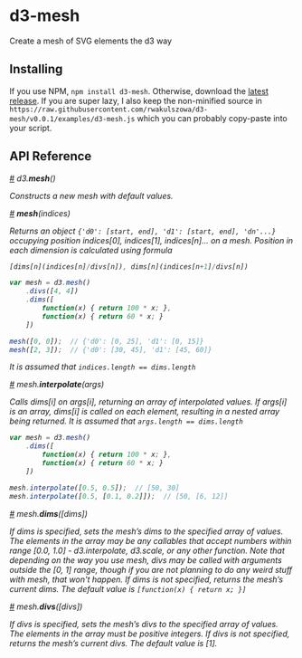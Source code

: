 # d3-mesh

Create a mesh of SVG elements the d3 way

## Installing

If you use NPM, `npm install d3-mesh`. Otherwise, download the [latest release](https://github.com/rwakulszowa/d3-mesh/releases/latest).
If you are super lazy, I also keep the non-minified source in
`https://raw.githubusercontent.com/rwakulszowa/d3-mesh/v0.0.1/examples/d3-mesh.js`
which you can probably copy-paste into your script.

## API Reference

<a href="#d3_mesh" name="d3_mesh">#</a> <i>d3</t>.<b>mesh</b>()

Constructs a new mesh with default values.

<a href="#mesh" name="mesh">#</a> <b>mesh</b>(indices)

Returns an object `{'d0': [start, end], 'd1': [start, end], 'dn'...}` occupying position indices[0], indices[1], indices[n]... on a mesh. Position in each dimension is calculated using formula 
```js
[dims[n](indices[n]/divs[n]), dims[n](indices[n+1]/divs[n])
```

```js
var mesh = d3.mesh()
    .divs([4, 4])
    .dims([
        function(x) { return 100 * x; },
        function(x) { return 60 * x; }
    ])

mesh([0, 0]);  // {'d0': [0, 25], 'd1': [0, 15]}
mesh([2, 3]);  // {'d0': [30, 45], 'd1': [45, 60]}
```
It is assumed that `indices.length == dims.length`

<a href="#mesh_interpolate" name="mesh_interpolate">#</a> <i>mesh</i>.<b>interpolate</b>(args)

Calls dims[i] on args[i], returning an array of interpolated values.
If args[i] is an array, dims[i] is called on each element, resulting in a nested array being returned.
It is assumed that `args.length == dims.length`

```js
var mesh = d3.mesh()
    .dims([
        function(x) { return 100 * x; },
        function(x) { return 60 * x; }
    ])

mesh.interpolate([0.5, 0.5]);  // [50, 30]
mesh.interpolate([0.5, [0.1, 0.2]]);  // [50, [6, 12]]
```

<a href="#mesh_dims" name="mesh_dims" >#</a> <i>mesh</i>.<b>dims</b>([<i>dims</i>])

If *dims* is specified, sets the mesh’s dims to the specified array of values. The elements in the array may be any callables that accept numbers within range [0.0, 1.0] - d3.interpolate, d3.scale, or any other function. Note that depending on the way you use mesh, divs may be called with arguments outside the [0, 1] range, though if you are not planning to do any weird stuff with mesh, that won't happen.
If *dims* is not specified, returns the mesh’s current dims.
The default value is ``[function(x) { return x; }]``

<a href="#mesh_divs" name="mesh_divs" >#</a> <i>mesh</i>.<b>divs</b>([<i>divs</i>])

If *divs* is specified, sets the mesh’s divs to the specified array of values. The elements in the array must be positive integers.
If *divs* is not specified, returns the mesh’s current divs.
The default value is [1].
